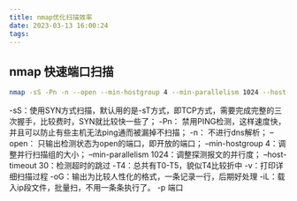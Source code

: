 ```yaml
---
title: nmap优化扫描效率
date: 2023-03-13 16:00:24
tags:
---
```


## nmap 快速端口扫描
```bash
nmap -sS -Pn -n --open --min-hostgroup 4 --min-parallelism 1024 --host-timeout 30 -T4 -v -p1-65535 -oG result.txt -iL ip.txt
```

-sS：使用SYN方式扫描，默认用的是-sT方式，即TCP方式，需要完成完整的三次握手，比较费时，SYN就比较快一些了；
-Pn： 禁用PING检测，这样速度快，并且可以防止有些主机无法ping通而被漏掉不扫描；
-n： 不进行dns解析；
–open： 只输出检测状态为open的端口，即开放的端口；
–min-hostgroup 4：调整并行扫描组的大小；
–min-parallelism 1024：调整探测报文的并行度；
–host-timeout 30：检测超时的跳过
-T4：总共有T0-T5，貌似T4比较折中
-v：打印详细扫描过程
-oG：输出为比较人性化的格式，一条记录一行，后期好处理
-iL：载入ip段文件，批量扫，不用一条条执行了。
-p 端口
